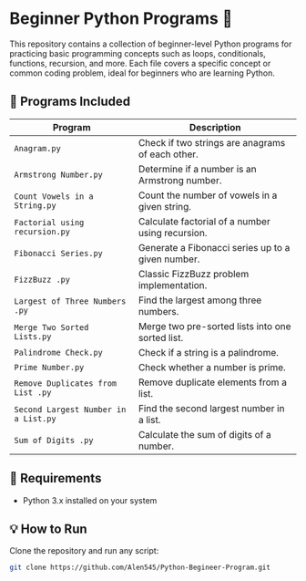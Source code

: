 # Beginner Python Programs 🚀

This repository contains a collection of beginner-level Python programs for practicing basic programming concepts such as loops, conditionals, functions, recursion, and more. Each file covers a specific concept or common coding problem, ideal for beginners who are learning Python.

## 📁 Programs Included

| Program | Description |
|--------|-------------|
| `Anagram.py` | Check if two strings are anagrams of each other. |
| `Armstrong Number.py` | Determine if a number is an Armstrong number. |
| `Count Vowels in a String.py` | Count the number of vowels in a given string. |
| `Factorial using recursion.py` | Calculate factorial of a number using recursion. |
| `Fibonacci Series.py` | Generate a Fibonacci series up to a given number. |
| `FizzBuzz .py` | Classic FizzBuzz problem implementation. |
| `Largest of Three Numbers .py` | Find the largest among three numbers. |
| `Merge Two Sorted Lists.py` | Merge two pre-sorted lists into one sorted list. |
| `Palindrome Check.py` | Check if a string is a palindrome. |
| `Prime Number.py` | Check whether a number is prime. |
| `Remove Duplicates from List .py` | Remove duplicate elements from a list. |
| `Second Largest Number in a List.py` | Find the second largest number in a list. |
| `Sum of Digits .py` | Calculate the sum of digits of a number. |

## 🔧 Requirements

- Python 3.x installed on your system

## 💡 How to Run

Clone the repository and run any script:

```bash
git clone https://github.com/Alen545/Python-Begineer-Program.git
